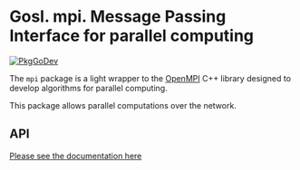 # Gosl. mpi. Message Passing Interface for parallel computing

[![PkgGoDev](https://pkg.go.dev/badge/github.com/cpmech/gosl/mpi)](https://pkg.go.dev/github.com/cpmech/gosl/mpi)

The `mpi` package is a light wrapper to the [OpenMPI](https://www.open-mpi.org) C++ library designed
to develop algorithms for parallel computing.

This package allows parallel computations over the network.

## API

[Please see the documentation here](https://pkg.go.dev/github.com/cpmech/gosl/mpi)
